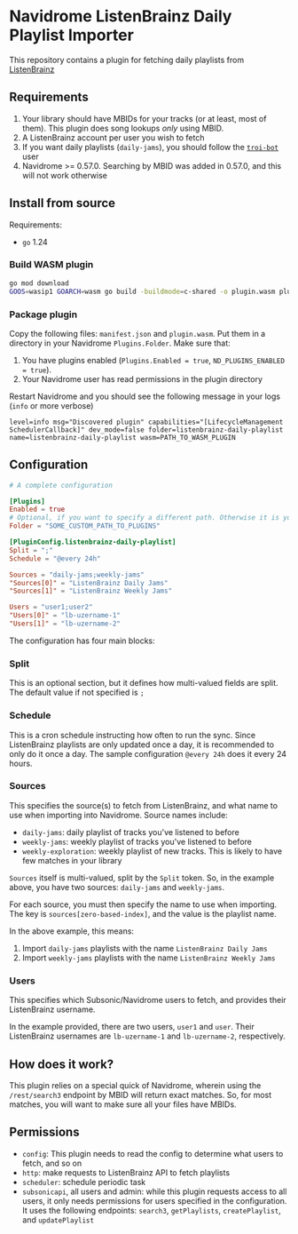 # Navidrome ListenBrainz Daily Playlist Importer

This repository contains a plugin for fetching daily playlists from [ListenBrainz](https://listenbrainz.org/)

## Requirements
1. Your library should have MBIDs for your tracks (or at least, most of them). This plugin does song lookups _only_ using MBID.
2. A ListenBrainz account per user you wish to fetch
3. If you want daily playlists (`daily-jams`), you should follow the [`troi-bot`](https://listenbrainz.org/user/troi-bot/) user
4. Navidrome >= 0.57.0. Searching by MBID was added in 0.57.0, and this will not work otherwise

## Install from source

Requirements:
- `go` 1.24

### Build WASM plugin

```bash
go mod download
GOOS=wasip1 GOARCH=wasm go build -buildmode=c-shared -o plugin.wasm plugin.go
```

### Package plugin

Copy the following files: `manifest.json` and `plugin.wasm`. 
Put them in a directory in your Navidrome `Plugins.Folder`.
Make sure that:
1. You have plugins enabled (`Plugins.Enabled = true`, `ND_PLUGINS_ENABLED = true`).
2. Your Navidrome user has read permissions in the plugin directory

Restart Navidrome and you should see the following message in your logs (`info` or more verbose)

```
level=info msg="Discovered plugin" capabilities="[LifecycleManagement SchedulerCallback]" dev_mode=false folder=listenbrainz-daily-playlist name=listenbrainz-daily-playlist wasm=PATH_TO_WASM_PLUGIN
```

## Configuration

```toml
# A complete configuration

[Plugins]
Enabled = true
# Optional, if you want to specify a different path. Otherwise it is your data directory / plugins
Folder = "SOME_CUSTOM_PATH_TO_PLUGINS"

[PluginConfig.listenbrainz-daily-playlist]
Split = ";"
Schedule = "@every 24h"

Sources = "daily-jams;weekly-jams"
"Sources[0]" = "ListenBrainz Daily Jams"
"Sources[1]" = "ListenBrainz Weekly Jams"

Users = "user1;user2"
"Users[0]" = "lb-uzername-1"
"Users[1]" = "lb-uzername-2"
```

The configuration has four main blocks:

### Split
This is an optional section, but it defines how multi-valued fields are split.
The default value if not specified is `;`

### Schedule
This is a cron schedule instructing how often to run the sync.
Since ListenBrainz playlists are only updated once a day, it is recommended to only do it once a day.
The sample configuration `@every 24h` does it every 24 hours.

### Sources
This specifies the source(s) to fetch from ListenBrainz, and what name to use when importing into Navidrome.
Source names include:

- `daily-jams`: daily playlist of tracks you've listened to before
- `weekly-jams`: weekly playlist of tracks you've listened to before
- `weekly-exploration`: weekly playlist of new tracks. This is likely to have few matches in your library

`Sources` itself is multi-valued, split by the `Split` token.
So, in the example above, you have two sources: `daily-jams` and `weekly-jams`.

For each source, you must then specify the name to use when importing.
The key is `sources[zero-based-index]`, and the value is the playlist name.

In the above example, this means:
1. Import `daily-jams` playlists with the name `ListenBrainz Daily Jams`
2. Import `weekly-jams` playlists with the name `ListenBrainz Weekly Jams`

### Users
This specifies which Subsonic/Navidrome users to fetch, and provides their ListenBrainz username.

In the example provided, there are two users, `user1` and `user`. 
Their ListenBrainz usernames are `lb-uzername-1` and `lb-uzername-2`, respectively.

## How does it work?
This plugin relies on a special quick of Navidrome, wherein using the `/rest/search3` endpoint by MBID will return exact matches.
So, for most matches, you will want to make sure all your files have MBIDs.

## Permissions
- `config`: This plugin needs to read the config to determine what users to fetch, and so on
- `http`: make requests to ListenBrainz API to fetch playlists
- `scheduler`: schedule periodic task
- `subsonicapi`, all users and admin: while this plugin requests access to all users, it only needs permissions for users specified in the configuration. It uses the following endpoints: `search3`, `getPlaylists`, `createPlaylist`, and `updatePlaylist`